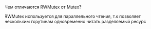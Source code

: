 Чем отличаются RWMutex от Mutex?

RWMutex используется для параллельного чтения, т.к позволяет нескольким горутинам одновременно читать разделяемый ресурс